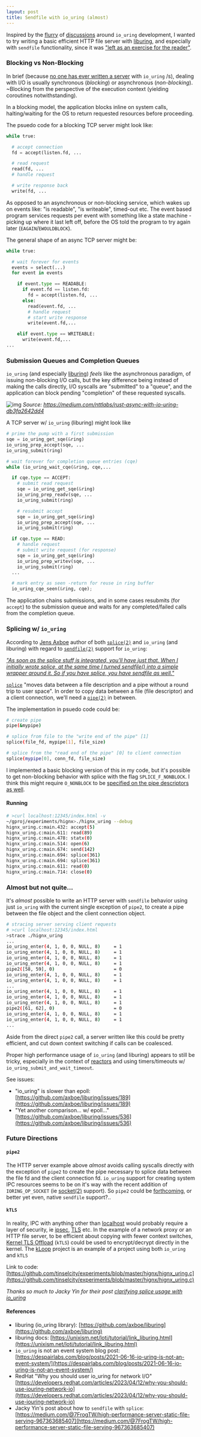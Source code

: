 ```yaml
---
layout: post
title: Sendfile with io_uring (almost)
---
```


Inspired by the [flurry](https://despairlabs.com/blog/posts/2021-06-16-io-uring-is-not-an-event-system/) of [discussions](https://developers.redhat.com/articles/2023/04/12/why-you-should-use-iouring-network-io) around `io_uring` development, I wanted to try writing a basic efficient HTTP file server with [liburing](https://github.com/axboe/liburing), and especially with `sendfile` functionality, since it was ["left as an exercise for the reader"](https://lwn.net/Articles/810491/).

### Blocking vs Non-Blocking

In brief (because [no one has ever written a server](https://github.com/search?q=io_uring_submit) with `io_uring` /s), dealing with I/O is usually synchronous (_blocking_) or asynchronous (_non-blocking_).  ~Blocking from the perspective of the execution context (yielding coroutines notwithstanding).

In a blocking model, the application blocks inline on system calls, halting/waiting for the OS to return requested resources before proceeding.

The psuedo code for a blocking TCP server might look like:

```python
while true:

  # accept connection
  fd = accept(listen.fd, ...

  # read request
  read(fd, ...
  # handle request

  # write response back
  write(fd, ...
```

As opposed to an asynchronous or non-blocking service, which wakes up on events like: "is readable", "is writeable", timed-out etc.  The event based program services requests per event with something like a state machine -picking up where it last left off, before the OS told the program to try again later (`EAGAIN`/`EWOULDBLOCK`).

The general shape of an async TCP server might be:
```python
while true:

  # wait forever for events
  events = select(...)
  for event in events

    if event.type == READABLE:
      if event.fd == listen.fd:
        fd = accept(listen.fd, ...
      else:
        read(event.fd, ...
        # handle request
        # start write response
        write(event.fd,...

    elif event.type == WRITEABLE:
      write(event.fd,...
...  
```

### Submission Queues and Completion Queues

`io_uring` (and especially [liburing](https://github.com/axboe/liburing)) _feels_ like the asynchronous paradigm, of issuing non-blocking I/O calls, but the key difference being instead of making the calls directly, I/O syscalls are "submitted" to a "queue", and the application can block pending "completion" of these requested syscalls.

![img](https://github.com/tinselcity/tinselcity.github.io/blob/master/images/io_uring.jpg?raw=true "io_uring")
*Source: https://medium.com/nttlabs/rust-async-with-io-uring-db3fa2642dd4*

A TCP server w/ `io_uring` (liburing) might look like

```python
# prime the pump with a first submission
sqe = io_uring_get_sqe(&ring)
io_uring_prep_accept(sqe, ...
io_uring_submit(ring)

# wait forever for completion queue entries (cqe)
while (io_uring_wait_cqe(&ring, cqe,... 

  if cqe.type == ACCEPT:
    # submit read request
    sqe = io_uring_get_sqe(&ring)
    io_uring_prep_readv(sqe, ...
    io_uring_submit(ring)

    # resubmit accept
    sqe = io_uring_get_sqe(&ring)
    io_uring_prep_accept(sqe, ...
    io_uring_submit(ring)

  if cqe.type == READ:
    # handle request
    # submit write request (for response)
    sqe = io_uring_get_sqe(&ring)
    io_uring_prep_writev(sqe, ...
    io_uring_submit(ring)
  ...

  # mark entry as seen -return for reuse in ring buffer
  io_uring_cqe_seen(&ring, cqe);
```

The application chains submissions, and in some cases resubmits (for `accept`) to the submission queue and waits for any completed/failed calls from the completion queue.

### Splicing w/ `io_uring`

According to [Jens Axboe](https://en.wikipedia.org/wiki/Jens_Axboe) author of both [`splice(2)`](https://man7.org/linux/man-pages/man2/splice.2.html) and `io_uring` (and liburing) with regard to [`sendfile(2)`](https://man7.org/linux/man-pages/man2/sendfile.2.html) support for `io_uring`:

[_"As soon as the splice stuff is integrated, you'll have just that. When I initially wrote splice, at the same time I turned sendfile() into a simple wrapper around it. So if you have splice, you have sendfile as well."_](https://lwn.net/Articles/810491/)

[`splice`](https://en.wikipedia.org/wiki/Splice_(system_call)) "moves data between a file description and a pipe without a round trip to user space".  In order to copy data between a file (file descriptor) and a client connection, we'll need a [`pipe(2)`](https://man7.org/linux/man-pages/man2/pipe.2.html) in between.

The implementation in psuedo code could be:
```sh
# create pipe
pipe(&mypipe)

# splice from file to the "write end of the pipe" [1]
splice(file_fd, mypipe[1], file_size)

# splice from the "read end of the pipe" [0] to client connection
splice(mypipe[0], conn_fd, file_size)
```

I implemented a basic blocking version of this in my code, but it's possible to get non-blocking behavior with splice with the flag `SPLICE_F_NONBLOCK`.  I think this might require `O_NONBLOCK` to be [specified on the pipe descriptors as well](https://groups.google.com/g/fa.linux.kernel/c/MM9TRl0jCcM).

#### Running

```sh
# >curl localhost:12345/index.html -v
~/gproj/experiments/hignx>./hignx_uring --debug
hignx_uring.c:main.432: accept(5)
hignx_uring.c:main.611: read(89)
hignx_uring.c:main.478: statx(0)
hignx_uring.c:main.514: open(6)
hignx_uring.c:main.674: send(142)
hignx_uring.c:main.694: splice(361)
hignx_uring.c:main.694: splice(361)
hignx_uring.c:main.611: read(0)
hignx_uring.c:main.714: close(0)
```

### Almost but not quite...

It's _almost_ possible to write an HTTP server with `sendfile` behavior using just `io_uring` with the current single exception of `pipe2`, to create a pipe between the file object and the client connection object.

```sh
# stracing server serving client requests
# >curl localhost:12345/index.html
>strace ./hignx_uring
...
io_uring_enter(4, 1, 0, 0, NULL, 8)     = 1
io_uring_enter(4, 1, 0, 0, NULL, 8)     = 1
io_uring_enter(4, 1, 0, 0, NULL, 8)     = 1
io_uring_enter(4, 1, 0, 0, NULL, 8)     = 1
pipe2([58, 59], 0)                      = 0
io_uring_enter(4, 1, 0, 0, NULL, 8)     = 1
io_uring_enter(4, 1, 0, 0, NULL, 8)     = 1
...
io_uring_enter(4, 1, 0, 0, NULL, 8)     = 1
io_uring_enter(4, 1, 0, 0, NULL, 8)     = 1
io_uring_enter(4, 1, 0, 0, NULL, 8)     = 1
pipe2([61, 62], 0)                      = 0
io_uring_enter(4, 1, 0, 0, NULL, 8)     = 1
io_uring_enter(4, 1, 0, 0, NULL, 8)     = 1
...
```

Aside from the direct `pipe2` call, a server written like this could be pretty efficient, and cut down context switching if calls can be coalesced.

Proper high performance usage of `io_uring` (and liburing) appears to still be tricky, especially in the context of [reactors](https://github.com/tinselcity/is2#the-reactor) and using timers/timeouts w/ `io_uring_submit_and_wait_timeout`.

See issues:

- "io_uring" is slower than epoll: [https://github.com/axboe/liburing/issues/189](https://github.com/axboe/liburing/issues/189)
- "Yet another comparison... w/ epoll..." [https://github.com/axboe/liburing/issues/536](https://github.com/axboe/liburing/issues/536)

### Future Directions

#### `pipe2`

The HTTP server example above _almost_ avoids calling syscalls directly with the exception of `pipe2` to create the pipe necessary to splice data between the file fd and the client connection fd.  `io_uring` support for creating system IPC resources seems to be on it's way with the recent addition of `IORING_OP_SOCKET` (ie [socket(2)](https://man7.org/linux/man-pages/man2/socket.2.html) support).  So `pipe2` could be [forthcoming](https://lwn.net/Articles/817440/), or better yet even, native `sendfile` support?..

#### `kTLS`

In reality, IPC with anything other than [localhost](https://en.wikipedia.org/wiki/Localhost) would probably require a layer of security, ie [ipsec](https://en.wikipedia.org/wiki/IPsec), [TLS](https://en.wikipedia.org/wiki/Transport_Layer_Security) etc.  In the example of a network proxy or an HTTP file server, to be efficient about copying with fewer context switches, [Kernel TLS Offload](https://docs.kernel.org/networking/tls-offload.html) (`kTLS`) could be used to encrypt/decrypt directly in the kernel.   The [kLoop](https://github.com/fantix/kloop) project is an example of a project using both `io_uring` and `kTLS`

Link to code:
[https://github.com/tinselcity/experiments/blob/master/hignx/hignx_uring.c](https://github.com/tinselcity/experiments/blob/master/hignx/hignx_uring.c)

_Thanks so much to Jacky Yin for their post [clarifying splice usage with io_uring](https://medium.com/@7FrogTW/high-performance-server-static-file-serving-967363685407)_

#### References

- liburing (io_uring library): [https://github.com/axboe/liburing](https://github.com/axboe/liburing)
- liburing docs: [https://unixism.net/loti/tutorial/link_liburing.html](https://unixism.net/loti/tutorial/link_liburing.html)
- `io_uring` is not an event system blog post: [https://despairlabs.com/blog/posts/2021-06-16-io-uring-is-not-an-event-system/](https://despairlabs.com/blog/posts/2021-06-16-io-uring-is-not-an-event-system/)
- RedHat "Why you should user io_uring for network I/O" [https://developers.redhat.com/articles/2023/04/12/why-you-should-use-iouring-network-io](https://developers.redhat.com/articles/2023/04/12/why-you-should-use-iouring-network-io)
- Jacky Yin's post about how to `sendfile` with `splice`: [https://medium.com/@7FrogTW/high-performance-server-static-file-serving-967363685407](https://medium.com/@7FrogTW/high-performance-server-static-file-serving-967363685407)
